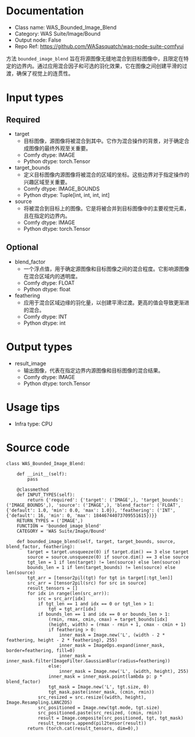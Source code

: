 # Documentation
- Class name: WAS_Bounded_Image_Blend
- Category: WAS Suite/Image/Bound
- Output node: False
- Repo Ref: https://github.com/WASasquatch/was-node-suite-comfyui

方法 `bounded_image_blend` 旨在将源图像无缝地混合到目标图像中，且限定在特定的边界内。通过应用混合因子和可选的羽化效果，它在图像之间创建平滑的过渡，确保了视觉上的连贯性。

# Input types
## Required
- target
    - 目标图像，源图像将被混合到其中。它作为混合操作的背景，对于确定合成图像的最终外观至关重要。
    - Comfy dtype: IMAGE
    - Python dtype: torch.Tensor
- target_bounds
    - 定义目标图像内源图像将被混合的区域的坐标。这些边界对于指定操作的兴趣区域至关重要。
    - Comfy dtype: IMAGE_BOUNDS
    - Python dtype: Tuple[int, int, int, int]
- source
    - 将被混合到目标上的图像。它是将被合并到目标图像中的主要视觉元素，且在指定的边界内。
    - Comfy dtype: IMAGE
    - Python dtype: torch.Tensor
## Optional
- blend_factor
    - 一个浮点值，用于确定源图像和目标图像之间的混合程度。它影响源图像在混合区域内的透明度。
    - Comfy dtype: FLOAT
    - Python dtype: float
- feathering
    - 应用于混合区域边缘的羽化量，以创建平滑过渡。更高的值会导致更渐进的混合。
    - Comfy dtype: INT
    - Python dtype: int

# Output types
- result_image
    - 输出图像，代表在指定边界内源图像和目标图像的混合结果。
    - Comfy dtype: IMAGE
    - Python dtype: torch.Tensor

# Usage tips
- Infra type: CPU

# Source code
```
class WAS_Bounded_Image_Blend:

    def __init__(self):
        pass

    @classmethod
    def INPUT_TYPES(self):
        return {'required': {'target': ('IMAGE',), 'target_bounds': ('IMAGE_BOUNDS',), 'source': ('IMAGE',), 'blend_factor': ('FLOAT', {'default': 1.0, 'min': 0.0, 'max': 1.0}), 'feathering': ('INT', {'default': 16, 'min': 0, 'max': 18446744073709551615})}}
    RETURN_TYPES = ('IMAGE',)
    FUNCTION = 'bounded_image_blend'
    CATEGORY = 'WAS Suite/Image/Bound'

    def bounded_image_blend(self, target, target_bounds, source, blend_factor, feathering):
        target = target.unsqueeze(0) if target.dim() == 3 else target
        source = source.unsqueeze(0) if source.dim() == 3 else source
        tgt_len = 1 if len(target) != len(source) else len(source)
        bounds_len = 1 if len(target_bounds) != len(source) else len(source)
        tgt_arr = [tensor2pil(tgt) for tgt in target[:tgt_len]]
        src_arr = [tensor2pil(src) for src in source]
        result_tensors = []
        for idx in range(len(src_arr)):
            src = src_arr[idx]
            if tgt_len == 1 and idx == 0 or tgt_len > 1:
                tgt = tgt_arr[idx]
            if bounds_len == 1 and idx == 0 or bounds_len > 1:
                (rmin, rmax, cmin, cmax) = target_bounds[idx]
                (height, width) = (rmax - rmin + 1, cmax - cmin + 1)
                if feathering > 0:
                    inner_mask = Image.new('L', (width - 2 * feathering, height - 2 * feathering), 255)
                    inner_mask = ImageOps.expand(inner_mask, border=feathering, fill=0)
                    inner_mask = inner_mask.filter(ImageFilter.GaussianBlur(radius=feathering))
                else:
                    inner_mask = Image.new('L', (width, height), 255)
                inner_mask = inner_mask.point(lambda p: p * blend_factor)
                tgt_mask = Image.new('L', tgt.size, 0)
                tgt_mask.paste(inner_mask, (cmin, rmin))
            src_resized = src.resize((width, height), Image.Resampling.LANCZOS)
            src_positioned = Image.new(tgt.mode, tgt.size)
            src_positioned.paste(src_resized, (cmin, rmin))
            result = Image.composite(src_positioned, tgt, tgt_mask)
            result_tensors.append(pil2tensor(result))
        return (torch.cat(result_tensors, dim=0),)
```